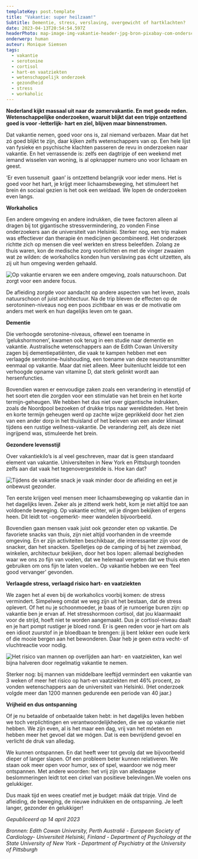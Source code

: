 ```yaml
---
templateKey: post.template
title: "Vakantie: super heilzaam!"
Subtitle: Dementie, stress, verslaving, overgewicht of hartklachten?
date: 2023-04-13T20:54:54.597Z
headerPhoto: map-image-img-vakantie-header-jpg-bron-pixabay-com-onderschrift-vakantie-header
onderwerp: human
auteur: Monique Siemsen
tags:
  - vakantie
  - serotonine
  - cortisol
  - hart-en vaatziekten
  - wetenschappelijk onderzoek
  - gezondheid
  - stress
  - workaholic
---
```

**Nederland kijkt massaal uit naar de zomervakantie. En met goede reden. Wetenschappelijke onderzoeken, waaruit blijkt dat een tripje ontzettend goed is voor -letterlijk- hart en ziel, blijven maar binnenstromen.**

Dat vakantie nemen, goed voor ons is, zal niemand verbazen. Maar dat het zó goed blijkt te zijn, daar kijken zelfs wetenschappers van op. Een hele lijst van fysieke en psychische klachten passeren de revu in onderzoeken naar vakantie. En het verrassende is: zelfs een dagtripje of een weekend met iemand wisselen van woning, is al opknapper numero uno voor lichaam en geest.

‘Er even tussenuit  gaan’ is ontzettend belangrijk voor ieder mens. Het is goed voor het hart, je krijgt meer lichaamsbeweging, het stimuleert het brein én sociaal gezien is het ook een weldaad. We lopen de onderzoeken even langs.

**Workaholics**

Een andere omgeving en andere indrukken, die twee factoren alleen al dragen bij tot gigantische stressvermindering, zo vonden Finse onderzoekers aan de universiteit van Helsinki. Sterker nog, een trip maken was effectiever dan therapie én medicijnen gecombineerd. Het onderzoek richtte zich op mensen die veel werkten en stress beleefden. Zolang ze thuis waren, kon de medische zorg voorlichten en met de vinger zwaaien wat ze wilden: de workaholics konden hun verslaving pas écht uitzetten, als zij uit hun omgeving werden gehaald. 

![Op vakantie ervaren we een andere omgeving, zoals natuurschoon. Dat zorgt voor een andere focus.](/img/vakantie-boek-meisje.jpg "Pixabay.com")

De afleiding zorgde voor aandacht op andere aspecten van het leven, zoals natuurschoon of juist architectuur. Na de trip bleven de effecten op de serotoninen-niveaus nog een poos zichtbaar en was er de motivatie om anders met werk en hun dagelijks leven om te gaan. 

**Dementie**

Die verhoogde serotonine-niveaus, oftewel een toename in ‘gelukshormonen’, kwamen ook terug in een studie naar dementie en vakantie. Australische wetenschappers aan de Edith Cowan University zagen bij dementiepatiënten, die vaak te kampen hebben met een verlaagde serotonine-huishouding, een toename van deze neurotransmitter eenmaal op vakantie. Maar dat niet alleen. Meer buitenlucht leidde tot een verhoogde opname van vitamine D, dat sterk gelinkt wordt aan hersenfuncties. 

Bovendien waren er eenvoudige zaken zoals een verandering in etenstijd of het soort eten die zorgden voor een stimulatie van het brein en het korte termijn-geheugen. We hebben het dus niet over gigantische indrukken, zoals de Noordpool bezoeken of drukke trips naar wereldsteden. Het brein en korte termijn geheugen werd op zachte wijze geprikkeld door het zien van een ander dorp in het thuisland of het beleven van een ander klimaat tijdens een rustige wellness-vakantie. De verandering zelf, als deze niet ingrijpend was, stimuleerde het brein.

**Gezondere levensstijl**

Over vakantiekilo’s is al veel geschreven, maar dat is geen standaard element van vakantie. Universiteiten in New York en Pittsburgh toonden zelfs aan dat vaak het tegenovergestelde is. Hoe kan dat? 

![Tijdens de vakantie snack je vaak minder door de afleiding en eet je onbewust gezonder.](/img/vakantie-salade-buffet.jpg "Pixabay.com")

Ten eerste krijgen veel mensen meer lichaamsbeweging op vakantie dan in het dagelijks leven. Zeker als je zittend werk hebt, kom je niet altijd toe aan voldoende beweging. Op vakantie echter, wil je dingen bekijken of ergens heen. Dit leidt tot -ongemerkt- meer wandelen bijvoorbeeld. 

Bovendien gaan mensen vaak juist ook gezonder eten op vakantie. De favoriete snacks van thuis, zijn niet altijd voorhanden in de vreemde omgeving. En er zijn activiteiten beschikbaar, die interessanter zijn voor de snacker, dan het snacken. Spelletjes op de camping of bij het zwembad, winkelen, architectuur bekijken, door het bos lopen: allemaal bezigheden waar we ons zo fijn van voelen, dat we helemaal vergeten dat we thuis eten gebruiken om ons fijn te laten voelen.. Op vakantie hebben we een ‘feel good vervanger’ gevonden. 

**Verlaagde stress, verlaagd risico hart- en vaatziekten**

We zagen het al even bij de workaholics voorbij komen: de stress vermindert. Simpelweg omdat we weg zijn uit het bestaan, dat de stress oplevert. Of het nu je schoonmoeder, je baas of je rumoerige buren zijn: op vakantie ben je ervan af. Het stresshormoon cortisol, dat jou klaarmaakt voor de strijd, hoeft niet te worden aangemaakt. Dus je cortisol-niveau daalt en je hart pompt rustiger je bloed rond. Er is geen reden voor je hart om als een idioot zuurstof in je bloedbaan te brengen: jij bent lekker een oude kerk of die mooie bergen aan het bewonderen. Daar heb je geen extra vecht- of vluchtreactie voor nodig.

![Het risico van mannen op overlijden aan hart- en vaatziekten, kan wel bijna halveren door regelmatig vakantie te nemen. ](/img/vakantie-strand-gezin.jpg "Pixabay.com")

Sterker nog: bij mannen van middelbare leeftijd vermindert een vakantie van 3 weken of meer het risico op hart-en vaatziekten met 46% procent, zo vonden wetenschappers aan de universiteit van Helsinki. (Het onderzoek volgde meer dan 1200 mannen gedurende een periode van 40 jaar.)

**Vrijheid en dus ontspanning**

Of je nu betaalde of onbetaalde taken hebt: in het dagelijks leven hebben we toch verplichtingen en verantwoordelijkheden, die we op vakantie niet hebben. We zijn even, al is het maar een dag, vrij van het móeten en hebben meer het gevoel dat we mógen. Dat is een bevrijdend gevoel en verlicht de druk van alledag. 

We kunnen ontspannen. En dat heeft weer tot gevolg dat we bijvoorbeeld dieper of langer slapen. Of een probleem beter kunnen relativeren. We staan ook meer open voor humor, sex of spel, waardoor we nóg meer ontspannen. Met andere woorden: het vrij zijn van alledaagse beslommeringen leidt tot een cirkel van positieve belevingen.We voelen ons gelukkiger. 

Dus maak tijd en wees creatief met je budget: máák dat tripje. Vind de afleiding, de beweging, de nieuwe indrukken en de ontspanning. Je leeft langer, gezonder én gelukkiger!

*Gepubliceerd op 14 april 2023*

*Bronnen: Edith Cowan University, Perth Australië - European Society of Cardiology- Universiteit Helsinki, Finland - Department of Psychology at the State University of New York - Department of Psychiatry at the University of Pittsburgh*